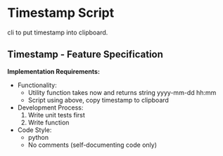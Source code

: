# Timestamp Script

cli to put timestamp into clipboard.

## Timestamp - Feature Specification

**Implementation Requirements:**

- Functionality:
  - Utility function takes now and returns string yyyy-mm-dd hh:mm
  - Script using above, copy timestamp to clipboard
- Development Process:
  1. Write unit tests first
  2. Write function
- Code Style:
  - python
  - No comments (self-documenting code only)
